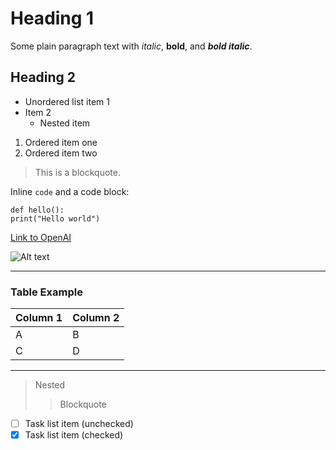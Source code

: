 # Heading 1

Some plain paragraph text with *italic*, **bold**, and ***bold italic***.

## Heading 2

- Unordered list item 1
- Item 2
  - Nested item

1. Ordered item one
2. Ordered item two

> This is a blockquote.

Inline `code` and a code block:
```
def hello():
print("Hello world")
```
[Link to OpenAI](https://openai.com)

![Alt text](image.png)

---

### Table Example

| Column 1 | Column 2 |
|----------|----------|
| A        | B        |
| C        | D        |

---

> Nested
>> Blockquote

- [ ] Task list item (unchecked)
- [x] Task list item (checked)

<!-- This is a comment -->